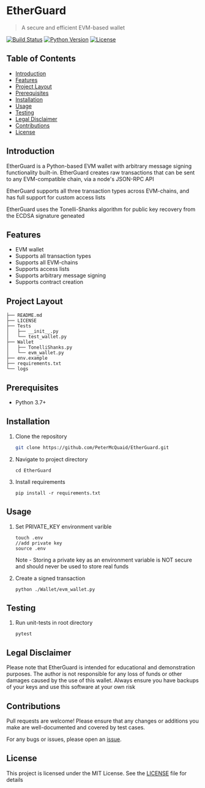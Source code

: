 # EtherGuard
> A secure and efficient EVM-based wallet

[![Build Status](https://img.shields.io/badge/build-passing-brightgreen)](https://github.com/PeterMcQuaid/EtherGuard/actions/workflows/build.yaml/badge.svg) [![Python Version](https://img.shields.io/badge/python-3.7-blue)]() [![License](https://img.shields.io/badge/license-MIT-green)]() 

## Table of Contents

- [Introduction](#introduction)
- [Features](#features)
- [Project Layout](#project-layout)
- [Prerequisites](#prerequisites)
- [Installation](#installation)
- [Usage](#usage)
- [Testing](#testing)
- [Legal Disclaimer](#legal-disclaimer)
- [Contributions](#contributions)
- [License](#license)

## Introduction

EtherGuard is a Python-based EVM wallet with arbitrary message signing functionality built-in. EtherGuard creates raw transactions that can be sent to any EVM-compatible chain, via a node's JSON-RPC API

EtherGuard supports all three transaction types across EVM-chains, and has full support for custom access lists

EtherGuard uses the Tonelli-Shanks algorithm for public key recovery from the ECDSA signature geneated

## Features

- EVM wallet
- Supports all transaction types
- Supports all EVM-chains
- Supports access lists
- Supports arbitrary message signing
- Supports contract creation

## Project Layout
```
├── README.md
├── LICENSE
├── Tests
│   ├── __init__.py
│   └── test_wallet.py
├── Wallet
│   ├── TonelliShanks.py
│   └── evm_wallet.py
├── env.example
├── requirements.txt
└── logs
```

## Prerequisites

- Python 3.7+

## Installation

1. Clone the repository
   ```bash
   git clone https://github.com/PeterMcQuaid/EtherGuard.git
   ```
   
2. Navigate to project directory
   ```
   cd EtherGuard
   ```
3. Install requirements
    ```
   pip install -r requirements.txt
   ```

## Usage

1. Set PRIVATE_KEY environment varible
    ```
    touch .env
    //add private key
    source .env
    ```
    Note - Storing a private key as an environment variable is NOT secure and should never be used to store real funds

2. Create a signed transaction
    ```
    python ./Wallet/evm_wallet.py
    ```
    
## Testing
    
1. Run unit-tests in root directory 
    ```
    pytest
    ```
    
## Legal Disclaimer
  
  Please note that EtherGuard is intended for educational and demonstration purposes. The author is not responsible for any loss of funds or other damages caused by the use of this wallet. Always ensure you have backups of your keys and use this software at your own risk
  
## Contributions

Pull requests are welcome! Please ensure that any changes or additions you make are well-documented and covered by test cases.

For any bugs or issues, please open an [issue](https://github.com/PeterMcQuaid/EtherGuard/issues).

  
## License

This project is licensed under the MIT License. See the [LICENSE](LICENSE) file for details